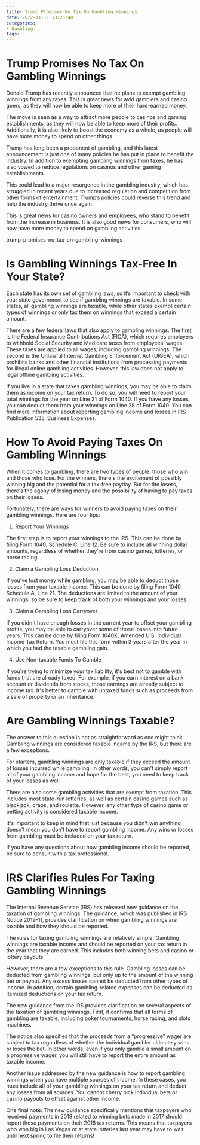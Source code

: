 ```yaml
---
title: Trump Promises No Tax On Gambling Winnings
date: 2022-11-11 13:23:48
categories:
- Gambling
tags:
---
```



#  Trump Promises No Tax On Gambling Winnings

Donald Trump has recently announced that he plans to exempt gambling winnings from any taxes. This is great news for avid gamblers and casino goers, as they will now be able to keep more of their hard-earned money.

The move is seen as a way to attract more people to casinos and gaming establishments, as they will now be able to keep more of their profits. Additionally, it is also likely to boost the economy as a whole, as people will have more money to spend on other things.

Trump has long been a proponent of gambling, and this latest announcement is just one of many policies he has put in place to benefit the industry. In addition to exempting gambling winnings from taxes, he has also vowed to reduce regulations on casinos and other gaming establishments.

This could lead to a major resurgence in the gambling industry, which has struggled in recent years due to increased regulation and competition from other forms of entertainment. Trump’s policies could reverse this trend and help the industry thrive once again.

This is great news for casino owners and employees, who stand to benefit from the increase in business. It is also good news for consumers, who will now have more money to spend on gambling activities.

 trump-promises-no-tax-on-gambling-winnings

#  Is Gambling Winnings Tax-Free In Your State?

Each state has its own set of gambling laws, so it’s important to check with your state government to see if gambling winnings are taxable. In some states, all gambling winnings are taxable, while other states exempt certain types of winnings or only tax them on winnings that exceed a certain amount.

There are a few federal laws that also apply to gambling winnings. The first is the Federal Insurance Contributions Act (FICA), which requires employers to withhold Social Security and Medicare taxes from employees’ wages. These taxes are applied to all wages, including gambling winnings. The second is the Unlawful Internet Gambling Enforcement Act (UIGEA), which prohibits banks and other financial institutions from processing payments for illegal online gambling activities. However, this law does not apply to legal offline gambling activities.

If you live in a state that taxes gambling winnings, you may be able to claim them as income on your tax return. To do so, you will need to report your total winnings for the year on Line 21 of Form 1040. If you have any losses, you can deduct them from your winnings on Line 28 of Form 1040. You can find more information about reporting gambling income and losses in IRS Publication 535, Business Expenses.

#  How To Avoid Paying Taxes On Gambling Winnings

When it comes to gambling, there are two types of people: those who win and those who lose. For the winners, there's the excitement of possibly winning big and the potential for a tax-free payday. But for the losers, there's the agony of losing money and the possibility of having to pay taxes on their losses.

Fortunately, there are ways for winners to avoid paying taxes on their gambling winnings. Here are four tips:

1) Report Your Winnings

The first step is to report your winnings to the IRS. This can be done by filing Form 1040, Schedule C, Line 12. Be sure to include all winning dollar amounts, regardless of whether they're from casino games, lotteries, or horse racing.

2) Claim a Gambling Loss Deduction

If you've lost money while gambling, you may be able to deduct those losses from your taxable income. This can be done by filing Form 1040, Schedule A, Line 21. The deductions are limited to the amount of your winnings, so be sure to keep track of both your winnings and your losses.

3) Claim a Gambling Loss Carryover

If you didn't have enough losses in the current year to offset your gambling profits, you may be able to carryover some of those losses into future years. This can be done by filing Form 1040X, Amended U.S. Individual Income Tax Return. You must file this form within 3 years after the year in which you had the taxable gambling gain.

4) Use Non-taxable Funds To Gamble

If you're trying to minimize your tax liability, it's best not to gamble with funds that are already taxed. For example, if you earn interest on a bank account or dividends from stocks, those earnings are already subject to income tax. It's better to gamble with untaxed funds such as proceeds from a sale of property or an inheritance.

#  Are Gambling Winnings Taxable?

The answer to this question is not as straightforward as one might think. Gambling winnings are considered taxable income by the IRS, but there are a few exceptions.

For starters, gambling winnings are only taxable if they exceed the amount of losses incurred while gambling. In other words, you can't simply report all of your gambling income and hope for the best; you need to keep track of your losses as well.

There are also some gambling activities that are exempt from taxation. This includes most state-run lotteries, as well as certain casino games such as blackjack, craps, and roulette. However, any other type of casino game or betting activity is considered taxable income.

It's important to keep in mind that just because you didn't win anything doesn't mean you don't have to report gambling income. Any wins or losses from gambling must be included on your tax return.

If you have any questions about how gambling income should be reported, be sure to consult with a tax professional.

#  IRS Clarifies Rules For Taxing Gambling Winnings

The Internal Revenue Service (IRS) has released new guidance on the taxation of gambling winnings. The guidance, which was published in IRS Notice 2019-11, provides clarification on when gambling winnings are taxable and how they should be reported.

The rules for taxing gambling winnings are relatively simple. Gambling winnings are taxable income and should be reported on your tax return in the year that they are earned. This includes both winning bets and casino or lottery payouts.

However, there are a few exceptions to this rule. Gambling losses can be deducted from gambling winnings, but only up to the amount of the winning bet or payout. Any excess losses cannot be deducted from other types of income. In addition, certain gambling-related expenses can be deducted as itemized deductions on your tax return.

The new guidance from the IRS provides clarification on several aspects of the taxation of gambling winnings. First, it confirms that all forms of gambling are taxable, including poker tournaments, horse racing, and slots machines.

The notice also specifies that the proceeds from a “progressive” wager are subject to tax regardless of whether the individual gambler ultimately wins or loses the bet. In other words, even if you only gamble a small amount on a progressive wager, you will still have to report the entire amount as taxable income.

Another issue addressed by the new guidance is how to report gambling winnings when you have multiple sources of income. In these cases, you must include all of your gambling winnings on your tax return and deduct any losses from all sources. You cannot cherry pick individual bets or casino payouts to offset against other income.

One final note: The new guidance specifically mentions that taxpayers who received payments in 2018 related to winning bets made in 2017 should report those payments on their 2018 tax returns. This means that taxpayers who won big in Las Vegas or at state lotteries last year may have to wait until next spring to file their returns!